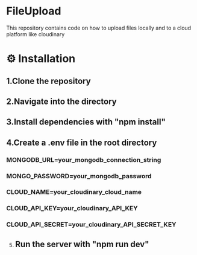 # FileUpload

This repository contains code on how to upload files locally and to a cloud platform like cloudinary

# ⚙️ Installation

## 1.Clone the repository

## 2.Navigate into the directory

## 3.Install dependencies with "npm install"

## 4.Create a .env file in the root directory

### MONGODB_URL=your_mongodb_connection_string

### MONGO_PASSWORD=your_mongodb_password

### CLOUD_NAME=your_cloudinary_cloud_name

### CLOUD_API_KEY=your_cloudinary_API_KEY

### CLOUD_API_SECRET=your_cloudinary_API_SECRET_KEY

5. ## Run the server with "npm run dev"
